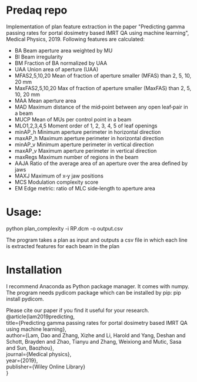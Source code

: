 # Predaq repo
Implementation of plan feature extraction in the paper "Predicting gamma passing rates for portal dosimetry based IMRT QA using machine learning", Medical Physics, 2019. Following features are calculated:


- BA	Beam aperture area weighted by MU
- BI	Beam irregularity
- BM	Fraction of BA normalized by UAA
- UAA	Union area of aperture (UAA)
- MFAS2,5,10,20	Mean of fraction of aperture smaller (MFAS) than 2, 5, 10, 20 mm
- MaxFAS2,5,10,20	Max of fraction of aperture smaller (MaxFAS) than 2, 5, 10, 20 mm
- MAA	Mean aperture area
- MAD	Maximum distance of the mid‐point between any open leaf‐pair in a beam
- MUCP	Mean of MUs per control point in a beam
- MLO1,2,3,4,5	Moment order of 1, 2, 3, 4, 5 of leaf openings
- minAP_h	Minimum aperture perimeter in horizontal direction
- maxAP_h	Maximum aperture perimeter in horizontal direction
- minAP_v	Minimum aperture perimeter in vertical direction
- maxAP_v	Maximum aperture perimeter in vertical direction
- maxRegs	Maximum number of regions in the beam
- AAJA	Ratio of the average area of an aperture over the area defined by jaws
- MAXJ	Maximum of x‐y jaw positions
- MCS	Modulation complexity score
- EM	Edge metric: ratio of MLC side‐length to aperture area

# Usage:
python plan_complexity -i RP.dcm -o output.csv

The program takes a plan as input and outputs a csv file in which each line is extracted features for each beam in the plan  

# Installation
I recommend Anaconda as Python package manager. It comes with numpy. The program needs pydicom package which can be installed by pip: pip install pydicom.

Please cite our paper if you find it useful for your research.  
@article{lam2019predicting,  
  title={Predicting gamma passing rates for portal dosimetry based IMRT QA using machine learning},  
  author={Lam, Dao and Zhang, Xizhe and Li, Harold and Yang, Deshan and Schott, Brayden and Zhao, Tianyu and Zhang, Weixiong and Mutic, Sasa and Sun, Baozhou},  
  journal={Medical physics},  
  year={2019},  
  publisher={Wiley Online Library}  
}
